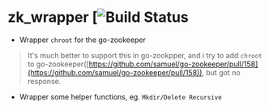 # zk_wrapper [![Build Status](https://api.travis-ci.org/meitu/zk_wrapper.svg?branch=master)

* Wrapper `chroot` for the go-zookeeper 

> It's much better to support this in go-zookpper, and i try to add `chroot` to go-zookeeper([https://github.com/samuel/go-zookeeper/pull/158](https://github.com/samuel/go-zookeeper/pull/158)), but got no response.

* Wrapper some helper functions, eg. `Mkdir/Delete Recursive`
